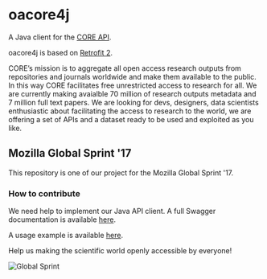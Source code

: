 # oacore4j

A Java client for the [CORE API](https://core.ac.uk/docs/). 

oacore4j is based on [Retrofit 2](https://github.com/square/retrofit).

CORE’s mission is to aggregate all open access research outputs from repositories and journals worldwide and make them available to the public. In this way CORE facilitates free unrestricted access to research for all. We are currently making avaialble 70 million of research outputs metadata and 7 million full text papers. We are looking for devs, designers, data scientists enthusiastic about facilitating the access to research to the world, we are offering a set of APIs and a dataset ready to be used and exploited as you like.


## Mozilla Global Sprint '17
This repository is one of our project for the Mozilla Global Sprint '17. 

### How to contribute
We need help to implement our Java API client. A full Swagger documentation is available [here](https://core.ac.uk/docs/).

A usage example is available [here](src/test/java/uk/ac/core/oacore4j/articles/ArticlesServiceTest.java).

Help us making the scientific world openly accessible by everyone!

![Global Sprint](https://cloud.githubusercontent.com/assets/617994/24632585/b2b07dcc-1892-11e7-91cf-f9e473187cf7.png)

